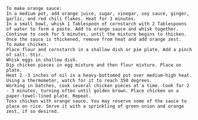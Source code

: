    To make orange sauce:
    In a medium pot, add orange juice, sugar, vinegar, soy sauce, ginger, garlic, and red chili flakes. Heat for 3 minutes.
    In a small bowl, whisk 1 Tablespoon of cornstarch with 2 Tablespoons of water to form a paste. Add to orange sauce and whisk together. Continue to cook for 5 minutes, until the mixture begins to thicken. Once the sauce is thickened, remove from heat and add orange zest.
    To make chicken:
    Place flour and cornstarch in a shallow dish or pie plate. Add a pinch of salt. Stir.
    Whisk eggs in shallow dish.
    Dip chicken pieces in egg mixture and then flour mixture. Place on plate.
    Heat 2 -3 inches of oil in a heavy-bottomed pot over medium-high heat. Using a thermometer, watch for it to reach 350 degrees.
    Working in batches, cook several chicken pieces at a time. Cook for 2 - 3 minutes, turning often until golden brown. Place chicken on a paper-towel-lined plate. Repeat.
    Toss chicken with orange sauce. You may reserve some of the sauce to place on rice. Serve it with a sprinkling of green onion and orange zest, if so desired.